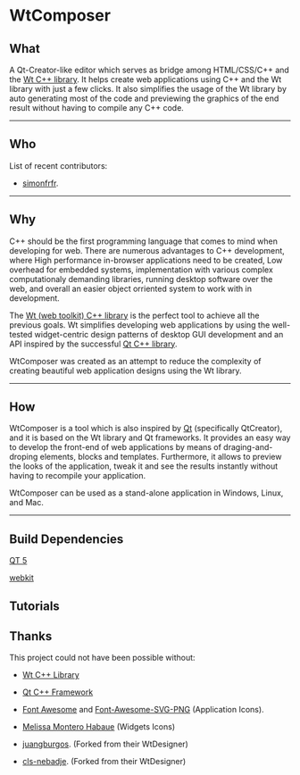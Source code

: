 # WtComposer

## What

A Qt-Creator-like editor which serves as bridge among HTML/CSS/C++ and the [Wt C++ library](http://www.webtoolkit.eu/wt). It helps create web applications using C++ and the Wt library with just a few clicks. It also simplifies the usage of the Wt library by auto generating most of the code and previewing the graphics of the end result without having to compile any C++ code.

***

## Who

List of recent contributors:

* [simonfrfr](https://github.com/simonfrfr).

***

## Why

C++ should be the first programming language that comes to mind when developing for web. There are numerous advantages to C++ development, where High performance in-browser applications need to be created, Low overhead for embedded systems, implementation with various complex computationaly demanding libraries, running desktop software over the web, and overall an easier object orriented system to work with in development.

The [Wt (web toolkit) C++ library](http://www.webtoolkit.eu/wt) is the perfect tool to achieve all the previous goals. Wt simplifies developing web applications by using the well-tested widget-centric design patterns of desktop GUI development and an API inspired by the successful [Qt C++ library](http://www.qt.io). 

WtComposer was created as an attempt to reduce the complexity of creating beautiful web application designs using the Wt library.

***

## How

WtComposer is a tool which is also inspired by [Qt](http://www.qt.io) (specifically QtCreator), and it is based on the Wt library and Qt frameworks. It provides an easy way to develop the front-end of web applications by means of draging-and-droping elements, blocks and templates. Furthermore, it allows to preview the looks of the application, tweak it and see the results instantly without having to recompile your application.


WtComposer can be used as a stand-alone application in Windows, Linux, and Mac.

***
## Build Dependencies

[QT 5](http://code.qt.io/cgit/qt/qt5.git/)

[webkit](https://github.com/annulen/webkit)


## Tutorials



## Thanks

This project could not have been possible without:

* [Wt C++ Library](http://www.webtoolkit.eu/wt)
* [Qt C++ Framework](http://www.qt.io/)
* [Font Awesome](https://fortawesome.github.io/Font-Awesome/) and [Font-Awesome-SVG-PNG](https://github.com/encharm/Font-Awesome-SVG-PNG) (Application Icons).
* [Melissa Montero Habaue](http://mmhabaue.wix.com/portfolio) (Widgets Icons)

* [juangburgos](https://github.com/juangburgos). (Forked from their WtDesigner)

* [cls-nebadje](https://github.com/cls-nebadje). (Forked from their WtDesigner)
